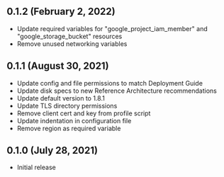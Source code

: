 ## 0.1.2 (February 2, 2022)

* Update required variables for "google_project_iam_member" and "google_storage_bucket" resources
* Remove unused networking variables 

## 0.1.1 (August 30, 2021)

* Update config and file permissions to match Deployment Guide
* Update disk specs to new Reference Architecture recommendations
* Update default version to 1.8.1
* Update TLS directory permissions
* Remove client cert and key from profile script
* Update indentation in configuration file
* Remove region as required variable

## 0.1.0 (July 28, 2021)

* Initial release
